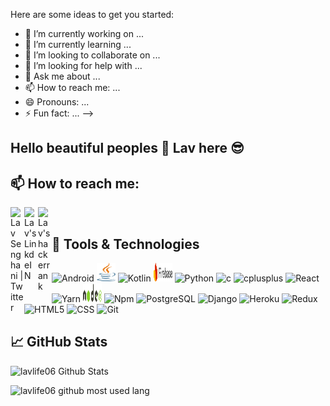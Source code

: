 Here are some ideas to get you started:

- 🔭 I’m currently working on ...
- 🌱 I’m currently learning ...
- 👯 I’m looking to collaborate on ...
- 🤔 I’m looking for help with ...
- 💬 Ask me about ...
- 📫 How to reach me: ...
- 😄 Pronouns: ...
- ⚡ Fun fact: ...
  -->

## Hello beautiful peoples 👋 Lav here 😎

## 📫 How to reach me:

<p>
  <a href="https://twitter.com/LavSenghani" target="_blank">
    <img align="left" alt="Lav Senghani | Twitter" width="22px" src="https://cdn.jsdelivr.net/npm/simple-icons@v3/icons/twitter.svg" />
  </a>
  <a href="https://www.linkedin.com/in/lav-senghani-4764a0167/" target="_blank">
    <img align="left" alt="Lav's LinkdeIN" width="22px" src="https://cdn.jsdelivr.net/npm/simple-icons@v3/icons/linkedin.svg" />
  </a>
  <a href="https://www.hackerrank.com/lavlife06" target="_blank">
    <img align="left" alt="Lav's hackerrank" width="22px" src="https://cdn.jsdelivr.net/npm/simple-icons@v3/icons/hackerrank.svg" />
  </a>
 </p>
 <br>

## 🔧 Tools & Technologies

<p>
  <img alt="Android" src="https://upload.wikimedia.org/wikipedia/commons/thumb/8/82/Android_logo_2019.svg/1000px-Android_logo_2019.svg.png" width="30" height="30"/>
  <img alt="Java" src="https://raw.githubusercontent.com/gilbarbara/logos/master/logos/java.svg" width="30" height="30"/>
  <img alt="Kotlin" src="https://raw.githubusercontent.com/gilbarbara/logos/master/logos/kotlin.svg" width="30" height="30"/>
  <img alt="Firebase" src="https://raw.githubusercontent.com/gilbarbara/logos/master/logos/firebase.svg" width="30" height="30"/>
  <img alt="Python" src="https://raw.githubusercontent.com/gilbarbara/logos/master/logos/python.svg" width="30" height="30"/>
  <img src="https://devicons.github.io/devicon/devicon.git/icons/c/c-original.svg" alt="c" width="30" height="30"/>
  <img src="https://devicons.github.io/devicon/devicon.git/icons/cplusplus/cplusplus-original.svg" alt="cplusplus" width="30" height="30"/>
  <img alt="React" src="https://raw.githubusercontent.com/gilbarbara/logos/master/logos/react.svg" width="30" height="30"/>
  <img alt="Yarn" src="https://raw.githubusercontent.com/gilbarbara/logos/master/logos/yarn.svg" width="30" height="30"/>
  <img alt="Node" src="https://raw.githubusercontent.com/gilbarbara/logos/master/logos/nodejs.svg" width="30" height="30"/>
  <img alt="Npm" src="https://raw.githubusercontent.com/gilbarbara/logos/master/logos/npm.svg" width="30" height="30"/>
  <img alt="PostgreSQL" src="https://raw.githubusercontent.com/gilbarbara/logos/master/logos/postgresql.svg" width="30" height="30"/>
  <img alt="Django" src="https://raw.githubusercontent.com/gilbarbara/logos/master/logos/django.svg" width="30" height="30"/>
  <img alt="Heroku" src="https://raw.githubusercontent.com/gilbarbara/logos/master/logos/heroku.svg" width="30" height="30"/>
  <img alt="Redux" src="https://raw.githubusercontent.com/gilbarbara/logos/master/logos/redux.svg" width="30" height="30"/>
  <img alt="HTML5" src="https://devicons.github.io/devicon/devicon.git/icons/html5/html5-original-wordmark.svg" width="30" height="30"/>
  <img alt="CSS" src="https://devicons.github.io/devicon/devicon.git/icons/css3/css3-original-wordmark.svg" width="30" height="30"/>
  <img alt="Git" src="https://raw.githubusercontent.com/gilbarbara/logos/master/logos/git.svg" width="30" height="30"/>
  
</p>

## &#x1f4c8; GitHub Stats

![lavlife06 Github Stats](https://github-readme-stats.vercel.app/api?username=lavlife06&show_icons=true&title_color=fff&icon_color=79ff97&text_color=9f9f9f&bg_color=151515&count_private=true)

![lavlife06 github most used lang](https://github-readme-stats.vercel.app/api/top-langs/?username=lavlife06&show_icons=true&theme=dark&hide_langs_below=1)
